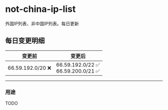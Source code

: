 # not-china-ip-list
外国IP列表、非中国IP列表。每日更新

每日变更明细
--------------------
|  变更前   | 变更后 |
|  ----  | ----  |
|  66.59.192.0/20 :x:  | 66.59.192.0/22 :white_check_mark: <br> 66.59.200.0/21 :white_check_mark: <br>  | 

--------------------
### 用途
TODO
